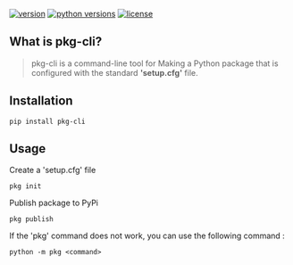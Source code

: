 [![version]](https://pypi.org/project/pkg-cli/)
[![python versions]](https://python.org)
[![license]](https://github.com/githashem/pkg-cli/blob/main/LICENSE)

## What is pkg-cli?
>pkg-cli is a command-line tool for Making a Python package that is configured with the standard **'setup.cfg'** file.

## Installation

```shell
pip install pkg-cli
```

## Usage
Create a 'setup.cfg' file
```shell
pkg init
```

Publish package to PyPi
```shell
pkg publish
```

If the 'pkg' command does not work, you can use the following command :
```shell
python -m pkg <command>
```

<!-- MarkDown Links -->
[version]: https://img.shields.io/pypi/v/pkg-cli?label=version&style=flat-square
[license]: https://img.shields.io/pypi/l/pkg-cli?style=flat-square
[python versions]: https://img.shields.io/pypi/pyversions/pkg-cli?style=flat-square
